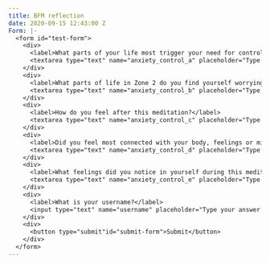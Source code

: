 ```yaml
---
title: BFM reflection
date: 2020-09-15 12:43:00 Z
Form: |-
  <form id="test-form">
    <div>
      <label>What parts of your life most trigger your need for control?</label>
      <textarea type="text" name="anxiety_control_a" placeholder="Type your answer here"/></textarea>
    </div>
    <div>
      <label>What parts of life in Zone 2 do you find yourself worrying about?</label>
      <textarea type="text" name="anxiety_control_b" placeholder="Type your answer here"/></textarea>
    </div>
    <div>
      <label>How do you feel after this meditation?</label>
      <textarea type="text" name="anxiety_control_c" placeholder="Type your answer here"/></textarea>
    </div>
    <div>
      <label>Did you feel most connected with your body, feelings or mind during the meditation?</label>
      <textarea type="text" name="anxiety_control_d" placeholder="Type your answer here"/></textarea>
    </div>
    <div>
      <label>What feelings did you notice in yourself during this meditation</label>
      <textarea type="text" name="anxiety_control_e" placeholder="Type your answer here"/></textarea>
    </div>
    <div>
      <label>What is your username?</label>
      <input type="text" name="username" placeholder="Type your answer here"/></input>
    </div>
    <div>
      <button type="submit"id="submit-form">Submit</button>
    </div>
  </form>
---
```


